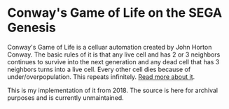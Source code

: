 # Conway's Game of Life on the SEGA Genesis

Conway's Game of Life is a celluar automation created by John Horton Conway. The basic rules of it is that any live cell and has 2 or 3 neighbors continues to survive into the next generation
and any dead cell that has 3 neighbors turns into a live cell. Every other cell dies because of under/overpopulation. This repeats infinitely. [Read more about it](https://en.wikipedia.org/wiki/Conway%27s_Game_of_Life).

This is my implementation of it from 2018. The source is here for archival purposes and is currently unmaintained.
